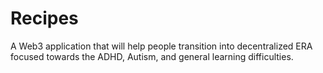 # Recipes
A Web3 application that will help people transition into decentralized ERA focused towards the ADHD, Autism, and general learning difficulties.
